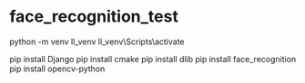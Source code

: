 # face_recognition_test

python -m venv ll_venv
ll_venv\Scripts\activate

pip install Django
pip install cmake
pip install dlib
pip install face_recognition
pip install opencv-python